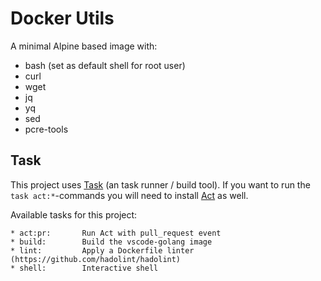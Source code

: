 # Docker Utils

A minimal Alpine based image with:

- bash (set as default shell for root user)
- curl
- wget
- jq
- yq
- sed
- pcre-tools

## Task

This project uses [Task](https://taskfile.dev) (an task runner / build tool). If you want to run the
`task act:*`-commands you will need to install [Act](https://github.com/nektos/act) as well.

Available tasks for this project:

```
* act:pr:       Run Act with pull_request event
* build:        Build the vscode-golang image
* lint:         Apply a Dockerfile linter (https://github.com/hadolint/hadolint)
* shell:        Interactive shell
```
